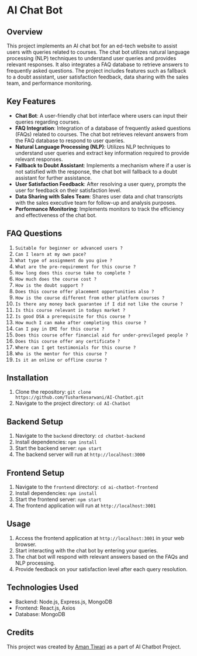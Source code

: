 # AI Chat Bot

## Overview
This project implements an AI chat bot for an ed-tech website to assist users with queries related to courses. The chat bot utilizes natural language processing (NLP) techniques to understand user queries and provides relevant responses. It also integrates a FAQ database to retrieve answers to frequently asked questions. The project includes features such as fallback to a doubt assistant, user satisfaction feedback, data sharing with the sales team, and performance monitoring.

## Key Features
- **Chat Bot**: A user-friendly chat bot interface where users can input their queries regarding courses.
- **FAQ Integration**: Integration of a database of frequently asked questions (FAQs) related to courses. The chat bot retrieves relevant answers from the FAQ database to respond to user queries.
- **Natural Language Processing (NLP)**: Utilizes NLP techniques to understand user queries and extract key information required to provide relevant responses.
- **Fallback to Doubt Assistant**: Implements a mechanism where if a user is not satisfied with the response, the chat bot will fallback to a doubt assistant for further assistance.
- **User Satisfaction Feedback**: After resolving a user query, prompts the user for feedback on their satisfaction level.
- **Data Sharing with Sales Team**: Shares user data and chat transcripts with the sales executive team for follow-up and analysis purposes.
- **Performance Monitoring**: Implements monitors to track the efficiency and effectiveness of the chat bot.

## FAQ Questions
1. `Suitable for beginner or advanced users ?`
2. `Can I learn at my own pace?`
3. `What type of assignment do you give ?`
4. `What are the pre-requirement for this course ?`
5. `How long does this course take to complete ?`
6. `How much does the course cost ?`
7. `How is the doubt support ?`
8. `Does this course offer placement opportunities also ?`
9. `How is the course different from other platform courses ?`
10. `Is there any money back guarantee if I did not like the course ?`
11. `Is this course relevant in todays market ?`
12. `Is good DSA a prerequisite for this course ?`
13. `How much I can make after completing this course ?`
14. `Can I pay in EMI for this course ?`
15. `Does this course offer financial aid for under-previleged people ?`
16. `Does this course offer any certificate ?`
17. `Where can I get testimonials for this course ?`
18. `Who is the mentor for this course ?`
19. `Is it an online or offline course ?`

## Installation
1. Clone the repository: `git clone https://github.com/TusharKesarwani/AI-Chatbot.git`
2. Navigate to the project directory: `cd AI-Chatbot`

## Backend Setup
1. Navigate to the `backend` directory: `cd chatbot-backend`
2. Install dependencies: `npm install`
3. Start the backend server: `npm start`
4. The backend server will run at `http://localhost:3000`

## Frontend Setup
1. Navigate to the `frontend` directory: `cd ai-chatbot-frontend`
2. Install dependencies: `npm install`
3. Start the frontend server: `npm start`
4. The frontend application will run at `http://localhost:3001`

## Usage
1. Access the frontend application at `http://localhost:3001` in your web browser.
2. Start interacting with the chat bot by entering your queries.
3. The chat bot will respond with relevant answers based on the FAQs and NLP processing.
4. Provide feedback on your satisfaction level after each query resolution.

## Technologies Used
- Backend: Node.js, Express.js, MongoDB
- Frontend: React.js, Axios
- Database: MongoDB

## Credits
This project was created by [Aman Tiwari](https://github.com/Aman2e) as a part of AI Chatbot Project.

